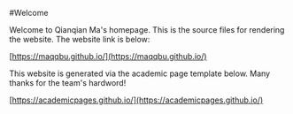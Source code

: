 #Welcome

Welcome to Qianqian Ma's homepage. This is the source files for rendering the website. The website link is below:

[https://maqqbu.github.io/](https://maqqbu.github.io/)


This website is generated via the academic page template below. Many thanks for the team's hardword!

[https://academicpages.github.io/](https://academicpages.github.io/)